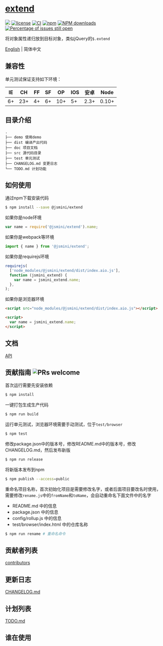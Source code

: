 # [extend](https://github.com/jsmini/extend)

[![](https://img.shields.io/badge/Powered%20by-jslib%20extend-brightgreen.svg)](https://github.com/yanhaijing/jslib-extend)
[![license](https://img.shields.io/badge/license-MIT-blue.svg)](https://github.com/jsmini/extend/blob/master/LICENSE)
[![CI](https://github.com/jsmini/extend/actions/workflows/ci.yml/badge.svg?branch=master)](https://github.com/jsmini/extend/actions/workflows/ci.yml)
[![npm](https://img.shields.io/badge/npm-0.3.3-orange.svg)](https://www.npmjs.com/package/@jsmini/extend)
[![NPM downloads](http://img.shields.io/npm/dm/@jsmini/extend.svg?style=flat-square)](http://www.npmtrends.com/@jsmini/extend)
[![Percentage of issues still open](http://isitmaintained.com/badge/open/jsmini/extend.svg)](http://isitmaintained.com/project/jsmini/extend 'Percentage of issues still open')

将对象属性递归放到目标对象，类似jQuery的`$.extend`

[English](./README.md) | 简体中文

## 兼容性

单元测试保证支持如下环境：

| IE  | CH  | FF  | SF  | OP  | IOS | 安卓 | Node  |
| --- | --- | --- | --- | --- | --- | ---- | ----- |
| 6+  | 23+ | 4+  | 6+  | 10+ | 5+  | 2.3+ | 0.10+ |

## 目录介绍

```
.
├── demo 使用demo
├── dist 编译产出代码
├── doc 项目文档
├── src 源代码目录
├── test 单元测试
├── CHANGELOG.md 变更日志
└── TODO.md 计划功能
```

## 如何使用

通过npm下载安装代码

```bash
$ npm install --save @jsmini/extend
```

如果你是node环境

```js
var name = require('@jsmini/extend').name;
```

如果你是webpack等环境

```js
import { name } from '@jsmini/extend';
```

如果你是requirejs环境

```js
requirejs(
  ['node_modules/@jsmini/extend/dist/index.aio.js'],
  function (jsmini_extend) {
    var name = jsmini_extend.name;
  },
);
```

如果你是浏览器环境

```html
<script src="node_modules/@jsmini/extend/dist/index.aio.js"></script>

<script>
  var name = jsmini_extend.name;
</script>
```

## 文档

[API](https://github.com/jsmini/extend/blob/master/doc/api.md)

## 贡献指南 ![PRs welcome](https://img.shields.io/badge/PRs-welcome-brightgreen.svg)

首次运行需要先安装依赖

```bash
$ npm install
```

一键打包生成生产代码

```bash
$ npm run build
```

运行单元测试，浏览器环境需要手动测试，位于`test/browser`

```bash
$ npm test
```

修改package.json中的版本号，修改README.md中的版本号，修改CHANGELOG.md，然后发布新版

```bash
$ npm run release
```

将新版本发布到npm

```bash
$ npm publish --access=public
```

重命名项目名称，首次初始化项目是需要修改名字，或者后面项目要改名时使用，需要修改`rename.js`中的`fromName`和`toName`，会自动重命名下面文件中的名字

- README.md 中的信息
- package.json 中的信息
- config/rollup.js 中的信息
- test/browser/index.html 中的仓库名称

```bash
$ npm run rename # 重命名命令
```

## 贡献者列表

[contributors](https://github.com/jsmini/extend/graphs/contributors)

## 更新日志

[CHANGELOG.md](https://github.com/jsmini/extend/blob/master/CHANGELOG.md)

## 计划列表

[TODO.md](https://github.com/jsmini/extend/blob/master/TODO.md)

## 谁在使用
